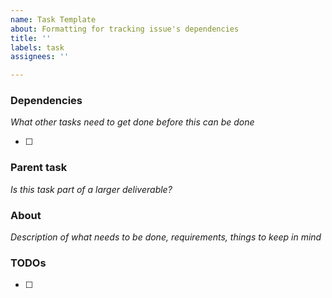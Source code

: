 ```yaml
---
name: Task Template
about: Formatting for tracking issue's dependencies
title: ''
labels: task
assignees: ''

---
```


### Dependencies

*What other tasks need to get done before this can be done*

- [ ]

### Parent task

*Is this task part of a larger deliverable?*


### About
*Description of what needs to be done, requirements, things to keep in mind*

### TODOs
- [ ]
